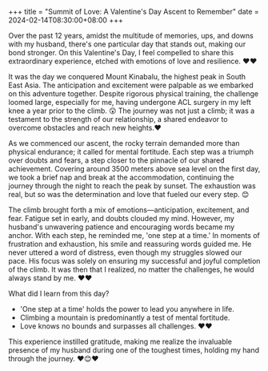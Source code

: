 +++
title = "Summit of Love: A Valentine's Day Ascent to Remember"
date = 2024-02-14T08:30:00+08:00
+++



Over the past 12 years, amidst the multitude of memories, ups, and downs with my husband, there's one particular day that stands out, making our bond stronger. On this Valentine's Day, I feel compelled to share this extraordinary experience, etched with emotions of love and resilience. ❤️❤️

It was the day we conquered Mount Kinabalu, the highest peak in South East Asia. The anticipation and excitement were palpable as we embarked on this adventure together. Despite rigorous physical training, the challenge loomed large, especially for me, having undergone ACL surgery in my left knee a year prior to the climb. 😲
The journey was not just a climb; it was a testament to the strength of our relationship, a shared endeavor to overcome obstacles and reach new heights.❤️

As we commenced our ascent, the rocky terrain demanded more than physical endurance; it called for mental fortitude. Each step was a triumph over doubts and fears, a step closer to the pinnacle of our shared achievement. Covering around 3500 meters above sea level on the first day, we took a brief nap and break at the accommodation, continuing the journey through the night to reach the peak by sunset. The exhaustion was real, but so was the determination and love that fueled our every step. 😊

The climb brought forth a mix of emotions—anticipation, excitement, and fear. Fatigue set in early, and doubts clouded my mind. However, my husband's unwavering patience and encouraging words became my anchor. With each step, he reminded me, 'one step at a time.' In moments of frustration and exhaustion, his smile and reassuring words guided me. He never uttered a word of distress, even though my struggles slowed our pace. His focus was solely on ensuring my successful and joyful completion of the climb. It was then that I realized, no matter the challenges, he would always stand by me. ❤️❤️

What did I learn from this day?
- 'One step at a time' holds the power to lead you anywhere in life.
- Climbing a mountain is predominantly a test of mental fortitude.
- Love knows no bounds and surpasses all challenges. ❤️❤️


This experience instilled gratitude, making me realize the invaluable presence of my husband during one of the toughest times, holding my hand through the journey. ❤️😊❤️